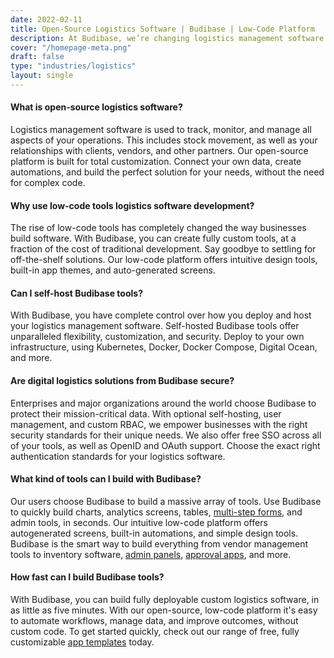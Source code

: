 ```yaml
---
date: 2022-02-11
title: Open-Source Logistics Software | Budibase | Low-Code Platform
description: At Budibase, we’re changing logistics management software development, forever. Create fully deployable, custom tools, in under five minutes.
cover: "/homepage-meta.png"
draft: false
type: "industries/logistics"
layout: single
---
```


#### What is open-source logistics software?
Logistics management software is used to track, monitor, and manage all aspects of your operations. This includes stock movement, as well as your relationships with clients, vendors, and other partners. Our open-source platform is built for total customization. Connect your own data, create automations, and build the perfect solution for your needs, without the need for complex code. 

#### Why use low-code tools logistics software development?
The rise of low-code tools has completely changed the way businesses build software. With Budibase, you can create fully custom tools, at a fraction of the cost of traditional development. Say goodbye to settling for off-the-shelf solutions. Our low-code platform offers intuitive design tools, built-in app themes, and auto-generated screens. 

#### Can I self-host Budibase tools?
With Budibase, you have complete control over how you deploy and host your logistics management software. Self-hosted Budibase tools offer unparalleled flexibility, customization, and security. Deploy to your own infrastructure, using Kubernetes, Docker, Docker Compose, Digital Ocean, and more.

####  Are digital logistics solutions from Budibase secure?
Enterprises and major organizations around the world choose Budibase to protect their mission-critical data. With optional self-hosting, user management, and custom RBAC, we empower businesses with the right security standards for their unique needs. We also offer free SSO across all of your tools, as well as OpenID and OAuth support. Choose the exact right authentication standards for your logistics software.

#### What kind of tools can I build with Budibase?
Our users choose Budibase to build a massive array of tools. Use Budibase to quickly build charts, analytics screens, tables, [multi-step forms](https://budibase.com/forms), and admin tools, in seconds. Our intuitive low-code platform offers autogenerated screens, built-in automations, and simple design tools. Budibase is the smart way to build everything from vendor management tools to inventory software, [admin panels](https://budibase.com/admin-panels), [approval apps](https://budibase.com/approval-apps), and more.

#### How fast can I build Budibase tools?
With Budibase, you can build fully deployable custom logistics software, in as little as five minutes. With our open-source, low-code platform it's easy to automate workflows, manage data, and improve outcomes, without custom code.
To get started quickly, check out our range of free, fully customizable [app templates](https://budibase.com/templates) today.

